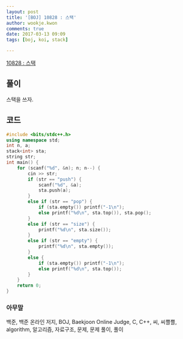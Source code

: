 ```yaml
---
layout: post
title: '[BOJ] 10828 : 스택'
author: wookje.kwon
comments: true
date: 2017-03-13 09:09
tags: [boj, koi, stack]

---
```


[10828 : 스택](https://www.acmicpc.net/problem/10828)

## 풀이

스택을 쓰자.  

## 코드

```cpp
#include <bits/stdc++.h>
using namespace std;
int n, a;
stack<int> sta;
string str;
int main() {
	for (scanf("%d", &n); n; n--) {
		cin >> str;
		if (str == "push") {
			scanf("%d", &a);
			sta.push(a);
		}
		else if (str == "pop") {
			if (sta.empty()) printf("-1\n");
			else printf("%d\n", sta.top()), sta.pop();
		}
		else if (str == "size") {
			printf("%d\n", sta.size());
		}
		else if (str == "empty") {
			printf("%d\n", sta.empty());
		}
		else {
			if (sta.empty()) printf("-1\n");
			else printf("%d\n", sta.top());
		}
	}
	return 0;
}
```

### 아무말  
백준, 백준 온라인 저지, BOJ, Baekjoon Online Judge, C, C++, 씨, 씨쁠쁠, algorithm, 알고리즘, 자료구조, 문제, 문제 풀이, 풀이